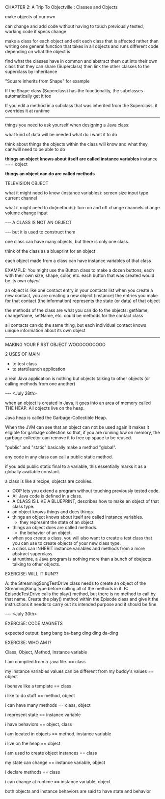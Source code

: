 CHAPTER 2: A Trip To Objectville : Classes and Objects

make objects of our own

can change and add code without having to touch previously tested, working code if specs change

make a class for each object and edit each class that is affected rather than writing one general function that takes in all objects and runs different code depending on what the object is

find what the classes have in common and abstract them out into their own class that they can share (Superclass)
then link the other classes to the superclass by inheritance

"Square inherits from Shape" for example

If the Shape class (Superclass) has the functionality, the subclasses automatically get it too

If you edit a method in a subclass that was inherited from the Superclass, it overrides it at runtime

---

things you need to ask yourself when designing a Java class:

what kind of data will be needed
what do i want it to do

think about things the objects within the class will know
and what they can/will need to be able to do

**things an object knows about itself are called instance variables**
instance === object

**things an object can do are called methods**

TELEVISION OBJECT

what it might need to know (instance variables):
screen size
input type
current channel

what it might need to do(methods):
turn on and off
change channels
change volume
change input

--- A CLASS IS NOT AN OBJECT

--- but it is used to construct them

one class can have many objects, but there is only one class

think of the class as a blueprint for an object

each object made from a class can have instance variables of that class

EXAMPLE: You might use the Button class to make a dozen buttons, each with their own size, shape, color, etc.
each button that was created would be its own _object_

an object is like one contact entry in your contacts list
when you create a new contact, you are creating a new object (instance)
the entries you make for that contact (the information) represents the state (or data) of that object

the methods of the class are what you can do to the objects:
getName, changeName, setName, etc. could be methods for the contact class

all contacts can do the same thing, but each individual contact knows unique information about its own object

---

MAKING YOUR FIRST OBJECT WOOOOOOOOOO

2 USES OF MAIN

- to test class
- to start/launch application

a real Java application is nothing but objects talking to other objects (or calling methods from one another)

--- <July 28th>

when an object is created in Java, it goes into an area of memory called THE HEAP.
All objects live on the heap.

Java heap is called the Garbage-Collectible Heap.

When the JVM can see that an object can not be used again it makes it eligible for garbage collection so that, if you are running low on memory, the garbage collector can remove it to free up space to be reused.

"public" and "static" basically make a method "global".

any code in any class can call a public static method.

if you add public static final to a variable, this essentially marks it as a globally available constant.

a class is like a recipe, objects are cookies.

- OOP lets you extend a program without touching previously tested code.
- All Java code is defined in a class.
- A CLASS IS LIKE A BLUEPRINT, describes how to make an object of that class type.
- an object knows things and does things.
- things an object knows about itself are called instance variables.
  - they represent the state of an object.
- things an object does are called methods.
  - the behavior of an object.
- when you create a class, you will also want to create a test class that you can use to create objects of your new class type.
- a class can INHERIT instance variables and methods from a more abstract superclass.
- at runtime, a Java program is nothing more than a bunch of obejects talking to other objects.

EXERCISE: WILL IT RUN??

A: the StreamingSongTestDrive class needs to create an object of the StreamingSong type before calling all of the methods in it.
B: EpisodeTestDrive calls the play() method, but there is no method to call by that name. Create the play() method within the Episode class and give it the instructions it needs to carry out its intended purpose and it should be fine.

--- <July 30th>

EXERCISE: CODE MAGNETS

expected output: 
bang bang ba-bang
ding ding da-ding

EXERCISE: WHO AM I?

Class, Object, Method, Instance variable

I am compiled from a .java file.	== class

my instance variables values can be different from my buddy's values == object

i behave like a template == class

i like to do stuff == method, object

i can have many methods == class, object

i represent state == instance variable

i have behaviors == object, class

i am located in objects == method, instance variable

i live on the heap == object

i am used to create object instances == class

my state can change == instance variable, object

i declare methods == class

i can change at runtime == instance variable, object

both objects and instance behaviors are said to have state and behavior

